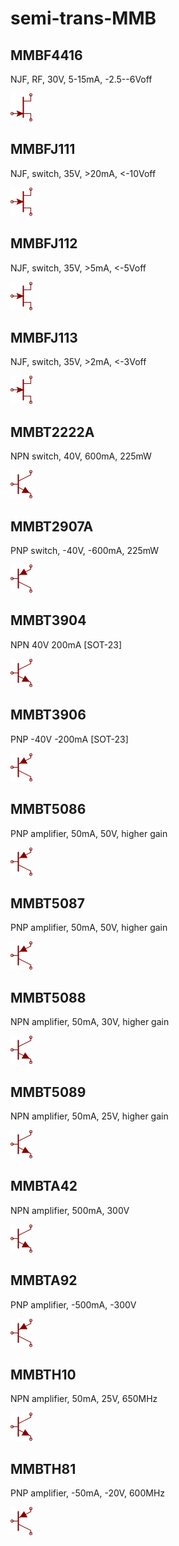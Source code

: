 # semi-trans-MMB

## MMBF4416
NJF, RF, 30V, 5-15mA, -2.5--6Voff

![MMBF4416__1__1](/images/_semi__NJF__1__1.png?raw=true) 

## MMBFJ111
NJF, switch, 35V, >20mA, <-10Voff

![MMBFJ111__1__1](/images/_semi__NJFSYM__1__1.png?raw=true) 

## MMBFJ112
NJF, switch, 35V, >5mA, <-5Voff

![MMBFJ112__1__1](/images/_semi__NJFSYM__1__1.png?raw=true) 

## MMBFJ113
NJF, switch, 35V, >2mA, <-3Voff

![MMBFJ113__1__1](/images/_semi__NJFSYM__1__1.png?raw=true) 

## MMBT2222A
NPN switch, 40V, 600mA, 225mW

![MMBT2222A__1__1](/images/_semi__NPN__1__1.png?raw=true) 

## MMBT2907A
PNP switch, -40V, -600mA, 225mW

![MMBT2907A__1__1](/images/_semi__PNP__1__1.png?raw=true) 

## MMBT3904
NPN 40V 200mA [SOT-23]

![MMBT3904__1__1](/images/_semi__NPN__1__1.png?raw=true) 

## MMBT3906
PNP -40V -200mA [SOT-23]

![MMBT3906__1__1](/images/_semi__PNP__1__1.png?raw=true) 

## MMBT5086
PNP amplifier, 50mA, 50V, higher gain

![MMBT5086__1__1](/images/_semi__PNP__1__1.png?raw=true) 

## MMBT5087
PNP amplifier, 50mA, 50V, higher gain

![MMBT5087__1__1](/images/_semi__PNP__1__1.png?raw=true) 

## MMBT5088
NPN amplifier, 50mA, 30V, higher gain

![MMBT5088__1__1](/images/_semi__NPN__1__1.png?raw=true) 

## MMBT5089
NPN amplifier, 50mA, 25V, higher gain

![MMBT5089__1__1](/images/_semi__NPN__1__1.png?raw=true) 

## MMBTA42
NPN amplifier, 500mA, 300V

![MMBTA42__1__1](/images/_semi__NPN__1__1.png?raw=true) 

## MMBTA92
PNP amplifier, -500mA, -300V

![MMBTA92__1__1](/images/_semi__PNP__1__1.png?raw=true) 

## MMBTH10
NPN amplifier, 50mA, 25V, 650MHz

![MMBTH10__1__1](/images/_semi__NPN__1__1.png?raw=true) 

## MMBTH81
PNP amplifier, -50mA, -20V, 600MHz

![MMBTH81__1__1](/images/_semi__PNP__1__1.png?raw=true) 

